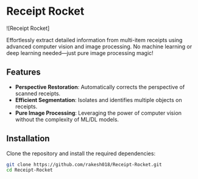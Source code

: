 # Receipt Rocket

![Receipt Rocket]

Effortlessly extract detailed information from multi-item receipts using advanced computer vision and image processing. No machine learning or deep learning needed—just pure image processing magic!

## Features

- **Perspective Restoration**: Automatically corrects the perspective of scanned receipts.
- **Efficient Segmentation**: Isolates and identifies multiple objects on receipts.
- **Pure Image Processing**: Leveraging the power of computer vision without the complexity of ML/DL models.

## Installation

Clone the repository and install the required dependencies:

```bash
git clone https://github.com/rakesh018/Receipt-Rocket.git
cd Receipt-Rocket
